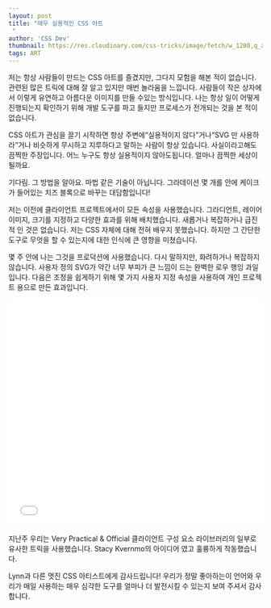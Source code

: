```yaml
---
layout: post
title: "매우 실용적인 CSS 아트
 "
author: 'CSS Dev'
thumbnail: https://res.cloudinary.com/css-tricks/image/fetch/w_1200,q_auto,f_auto/https://css-tricks.com/wp-content/uploads/2020/12/Screen-Shot-2020-12-08-at-4.35.09-PM.png
tags: ART
---
```



저는 항상 사람들이 만드는 CSS 아트를 즐겼지만, 그다지 모험을 해본 적이 없습니다.
 관련된 많은 트릭에 대해 잘 알고 있지만 매번 놀라움을 느낍니다. 사람들이 작은 상자에서 이렇게 유연하고 아름다운 이미지를 만들 수있는 방식입니다.
 나는 항상 일이 어떻게 진행되는지 확인하기 위해 개발 도구를 파고 들지만 프로세스가 전개되는 것을 본 적이 없습니다.
 

CSS 아트가 관심을 끌기 시작하면 항상 주변에“실용적이지 않다”거나“SVG 만 사용하라”거나 비슷하게 무시하고 지루하다고 말하는 사람이 항상 있습니다.
 사실이라고해도 끔찍한 주장입니다. 어느 누구도 항상 실용적이지 않아도됩니다.
 얼마나 끔찍한 세상이 될까요.
 

기다림.
 그 방법을 알아요.
 마법 같은 기술이 아닙니다. 그라데이션 몇 개를 안에 케이크가 들어있는 치즈 블록으로 바꾸는 대담함입니다!
 

저는 이전에 클라이언트 프로젝트에서이 모든 속성을 사용했습니다.
 그라디언트, 레이어 이미지, 크기를 지정하고 다양한 효과를 위해 배치했습니다.
 새롭거나 복잡하거나 급진적 인 것은 없습니다.
 저는 CSS 자체에 대해 전혀 배우지 못했습니다.
 하지만 그 간단한 도구로 무엇을 할 수 있는지에 대한 인식에 큰 영향을 미쳤습니다.
 

몇 주 안에 나는 그것을 프로덕션에 사용했습니다.
 다시 말하지만, 화려하거나 복잡하지 않습니다. 사용자 정의 SVG가 약간 너무 부피가 큰 느낌이 드는 완벽한 로우 행잉 과일입니다.
 다음은 조정을 쉽게하기 위해 몇 가지 사용자 지정 속성을 사용하여 개인 프로젝트 용으로 만든 효과입니다.
 

<div class="wp-block-cp-codepen-gutenberg-embed-block cp_embed_wrapper resizable" style="height: 450px;"><iframe id="cp_embed_eYdJvWE" src="//codepen.io/anon/embed/eYdJvWE?height=450&amp;theme-id=1&amp;slug-hash=eYdJvWE&amp;default-tab=result" height="450" scrolling="no" frameborder="0" allowfullscreen="" allowpaymentrequest="" name="CodePen Embed eYdJvWE" title="CodePen Embed eYdJvWE" class="cp_embed_iframe" style="width: 100%; overflow: hidden; height: 100%;">CodePen Embed Fallback</iframe><div class="win-size-grip" style="touch-action: none;"></div></div>

지난주 우리는 Very Practical & Official 클라이언트 구성 요소 라이브러리의 일부로 유사한 트릭을 사용했습니다.
 Stacy Kvernmo의 아이디어 였고 훌륭하게 작동했습니다.
 

Lynn과 다른 멋진 CSS 아티스트에게 감사드립니다!
 우리가 정말 좋아하는이 언어와 우리가 매일 사용하는 매우 심각한 도구를 얼마나 더 발전시킬 수 있는지 보여 주셔서 감사합니다.
 